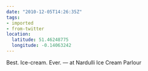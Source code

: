 ```yaml
---
date: "2010-12-05T14:26:35Z"
tags:
- imported
- from-twitter
location:
  latitude: 51.46248775
  longitude: -0.14063242
---
```

Best. Ice-cream. Ever. — at Nardulli Ice Cream Parlour
